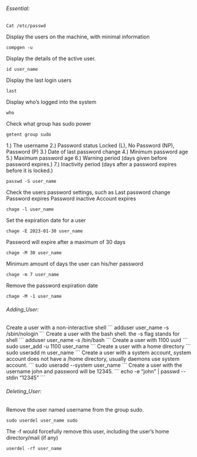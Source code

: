 <h6> Essential: </h6> 

```
Cat /etc/passwd
```
Display the users on the machine, with minimal information
```
compgen -u
```
Display the details of the active user.
```
id user_name
```
Display the last login users
```
last
```
Display who’s logged into the system
```
who
```
Check what group has sudo power
```
getent group sudo 
```

1.) The username
2.) Password status Locked (L), No Password (NP), Password (P)
3.) Date of last password change
4.) Minimum password age
5.) Maximum password age
6.) Warning period  (days given before password expires.)
7.) Inactivity period (days after a password expires before it is locked.)
```
passwd -S user_name
```

Check the users password settings, such as
Last password change
Password expires
Password inactive
Account expires
```
chage -l user_name  
```

Set the expiration date for a user 
```
chage -E 2023-01-30 user_name
```
Password will expire after a maximum of 30 days 
```
chage -M 30 user_name
```
Minimum amount of days the user can his/her password
```
chage -m 7 user_name
```
Remove the password expiration date
```
chage -M -1 user_name
```

<!--- 
# ps -aux |grep [username] 
# List the process on a user
pkill -f [proccess-name]
Kill a process with the process name
killall -TERM -u [username]
Kill the process on a user
--->


<h6> Adding_User: </h6>
Create a user with a non-interactive shell
```
adduser user_name -s /sbin/nologin 
```
Create a user with the bash shell. the -s flag stands for shell
```
adduser user_name -s /bin/bash  
```
Create a user with 1100 uuid
```
sudo user_add -u 1100 user_name
```
Create a user with a home directory  
```
sudo useradd m user_name
```
Create a user with a system account, system account does not have a /home directory, usually daemons use system account.
```
sudo useradd  --system user_name
```
Create a user with the username john and password will be 12345.
```
echo -e “john” | passwd --stdin “12345”
```


<h6> Deleting_User: </h6>

Remove the user named username from the group sudo.
```
sudo userdel user_name sudo
```

The -f would forcefully remove this user, including the user’s home directory/mail (if any) 
```
userdel -rf user_name
```
